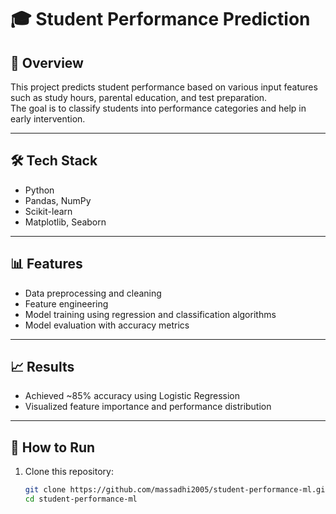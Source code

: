 # 🎓 Student Performance Prediction

## 📌 Overview
This project predicts student performance based on various input features such as study hours, parental education, and test preparation.  
The goal is to classify students into performance categories and help in early intervention.

---

## 🛠 Tech Stack
- Python  
- Pandas, NumPy  
- Scikit-learn  
- Matplotlib, Seaborn  

---

## 📊 Features
- Data preprocessing and cleaning  
- Feature engineering  
- Model training using regression and classification algorithms  
- Model evaluation with accuracy metrics  

---

## 📈 Results
- Achieved ~85% accuracy using Logistic Regression  
- Visualized feature importance and performance distribution  

---

## 🚀 How to Run
1. Clone this repository:  
   ```bash
   git clone https://github.com/massadhi2005/student-performance-ml.git
   cd student-performance-ml
